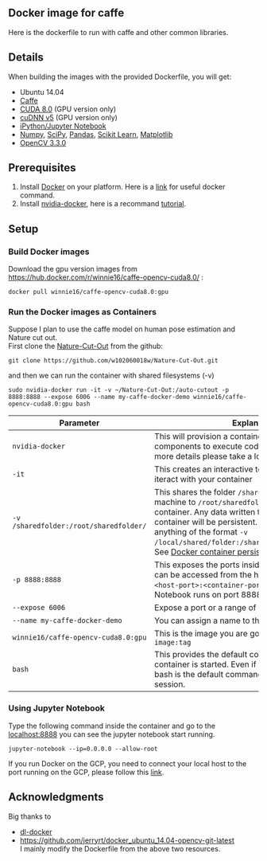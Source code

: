 ## Docker image for caffe

Here is the dockerfile to run with caffe and other common libraries.

## Details

When building the images with the provided Dockerfile, you will get:

* Ubuntu 14.04
* [Caffe](http://caffe.berkeleyvision.org/)
* [CUDA 8.0](https://developer.nvidia.com/cuda-toolkit) (GPU version only)
* [cuDNN v5](https://developer.nvidia.com/cudnn) (GPU version only)
* [iPython/Jupyter Notebook](http://jupyter.org/)
* [Numpy](http://www.numpy.org/), [SciPy](https://www.scipy.org/), [Pandas](http://pandas.pydata.org/), [Scikit Learn](http://scikit-learn.org/), [Matplotlib](http://matplotlib.org/)
* [OpenCV 3.3.0](http://opencv.org/)

## Prerequisites

1. Install [Docker](https://docs.docker.com/engine/installation/) on your platform. Here is a [link](https://paper.dropbox.com/doc/Docker-start-WltSz76XRqH7ERWhobmz0) for useful docker command.
2. Install [nvidia-docker](https://github.com/NVIDIA/nvidia-docker), here is a recommand [tutorial](https://github.com/NVIDIA/nvidia-docker/wiki/Installation).

## Setup
### Build Docker images

Download the gpu version images from https://hub.docker.com/r/winnie16/caffe-opencv-cuda8.0/ :
```
docker pull winnie16/caffe-opencv-cuda8.0:gpu
```

### Run the Docker images as Containers

Suppose I plan to use the caffe model on human pose estimation and Nature cut out. <br />
First clone the [Nature-Cut-Out](https://github.com/w102060018w/Nature-Cut-Out) from the github:
```
git clone https://github.com/w102060018w/Nature-Cut-Out.git
```
and then we can run the container with shared filesystems (-v)

```
sudo nvidia-docker run -it -v ~/Nature-Cut-Out:/auto-cutout -p 8888:8888 --expose 6006 --name my-caffe-docker-demo winnie16/caffe-opencv-cuda8.0:gpu bash
```

| Parameter      | Explanation |
|----------------|-------------|
|`nvidia-docker`| This will provision a container with the necessary components to execute code on the GPU. To see more details please take a look at [here](https://devblogs.nvidia.com/parallelforall/nvidia-docker-gpu-server-application-deployment-made-easy/)|
|`-it`             | This creates an interactive terminal you can use to iteract with your container |
|`-v /sharedfolder:/root/sharedfolder/` | This shares the folder `/sharedfolder` on your host machine to `/root/sharedfolder/` inside your container. Any data written to this folder by the container will be persistent. You can modify this to anything of the format `-v /local/shared/folder:/shared/folder/in/container/`. See [Docker container persistence](#docker-container-persistence)
|`-p 8888:8888`   | This exposes the ports inside the container so they can be accessed from the host. The format is `-p <host-port>:<container-port>`. The default iPython Notebook runs on port 8888|
|`--expose 6006` | Expose a port or a range of ports inside the container|
|`--name my-caffe-docker-demo`| You can assign a name to the container|
|`winnie16/caffe-opencv-cuda8.0:gpu`   | This is the image you are going to run. The format is `image:tag`|
|`bash`       | This provides the default command when the container is started. Even if this was not provided, bash is the default command and just starts a Bash session.|

### Using Jupyter Notebook

Type the following command inside the container and go to the [localhost:8888](http://localhost:8888/) you can see the jupyter notebook start running.

```
jupyter-notebook --ip=0.0.0.0 --allow-root
```

If you run Docker on the GCP, you need to connect your local host to the port running on the GCP, please follow this [link](https://paper.dropbox.com/doc/Running-Jupyter-Notebook-on-the-GCP-SoWlQwj2xpgaR9k2AhH3Z).


## Acknowledgments

Big thanks to 
* [dl-docker](https://github.com/floydhub/dl-docker)
* https://github.com/jerryrt/docker_ubuntu_14.04-opencv-git-latest <br />
I mainly modify the Dockerfile from the above two resources.

